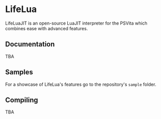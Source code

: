 # LifeLua
LifeLuaJIT is an open-source LuaJIT interpreter for the PSVita which combines ease with advanced features.
## Documentation
TBA
## Samples
For a showcase of LifeLua's features go to the repository's `sample` folder.
## Compiling
TBA
